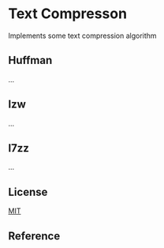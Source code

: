 # Text Compresson

Implements some text compression algorithm

## Huffman

...

## lzw

...

## l7zz

...


## License

[MIT](./LICENSE)

## Reference

<!-- - [A New Approach of a Memory Efficient Huffman Tree Representation Technique](https://sci-hub.se/10.1109/ICIEV.2012.6317482) -->
